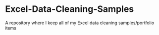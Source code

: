 # Excel-Data-Cleaning-Samples
A repository where I keep all of my Excel data cleaning samples/portfolio items
